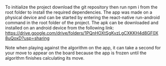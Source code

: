 To initialize the project download the git repository then run npm i from the root folder to install the required dependencies. The app was made on a physical device
and can be started by entering the react-native run-android command in the root folder of the project.  The apk can be downloaded and installed on an android device from the following link:
https://drive.google.com/drive/folders/1PQnHOXtSgKvzLgCXKKH4d8GF0X8uQoxD?usp=sharing

Note when playing against the algorithm on the app, it can take a second for your move to appear on the board because the app is frozen until the algorithm finishes calculating its move.  
